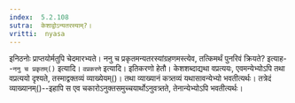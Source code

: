 ```yaml
---
index:  5.2.108
sutra:  केशाद्वोऽन्यतरस्याम्?।
vritti:  nyasa
---
```


इनिठनोः प्राप्तयोर्मतुपि चेदमारभ्यते। ननु च प्रकृतमन्यतरस्यांग्रहणमस्त्येव, तत्किमर्थं पुनरिवं क्रियते? इत्याह--`ननु च प्रकृतम्()` इत्यादि। `वप्रकरणे` इत्यादि। इतिकरणो हेतौ। केशशब्दाद्यथा वप्रत्ययः, एवमन्येभ्योऽपि तथा वप्रत्ययो दृश्यते, तस्माद्वक्तव्यं व्याख्येयम्()। तथा व्याख्यानं कत्र्तव्यं यथासावन्येभ्यो भवतीत्यर्थः। तत्रेदं व्याख्यानम्()--इहापि स एव चकारोऽनुक्तसमुच्चयार्थोऽनुवत्र्तते, तेनान्येभ्योऽपि भवतीत्यर्थः।

